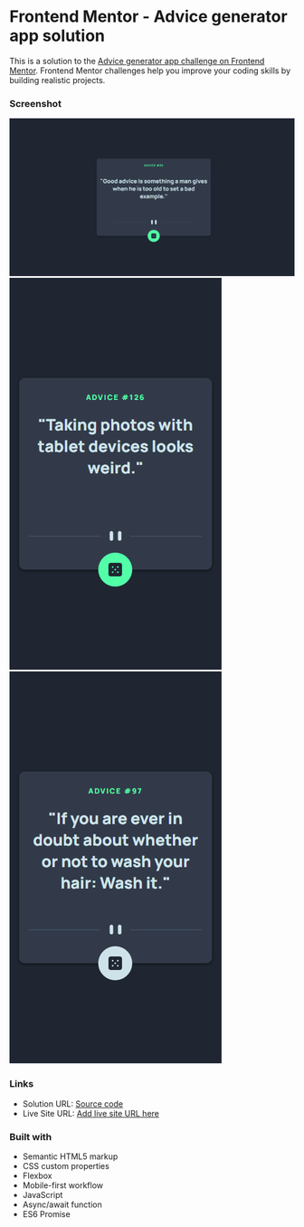 # Frontend Mentor - Advice generator app solution

This is a solution to the [Advice generator app challenge on Frontend Mentor](https://www.frontendmentor.io/challenges/advice-generator-app-QdUG-13db). Frontend Mentor challenges help you improve your coding skills by building realistic projects.

### Screenshot

![desktop output](images/desktop-output.png)
![mobile output](images/mobile-output.png)
![mobile active output](images/mobile-active-output.png)

### Links

- Solution URL: [Source code](https://github.com/eyedent1ty/advice-generator-app)
- Live Site URL: [Add live site URL here](https://your-live-site-url.com)

### Built with

- Semantic HTML5 markup
- CSS custom properties
- Flexbox
- Mobile-first workflow
- JavaScript
- Async/await function
- ES6 Promise